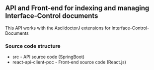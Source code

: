 ## API and Front-end for indexing and managing Interface-Control documents

This API works with the AsciidoctorJ extensions for Interface-Control-Documents

### Source code structure

- src - API source code (SpringBoot)
- react-api-client-poc - Front-end source code (React.js)

